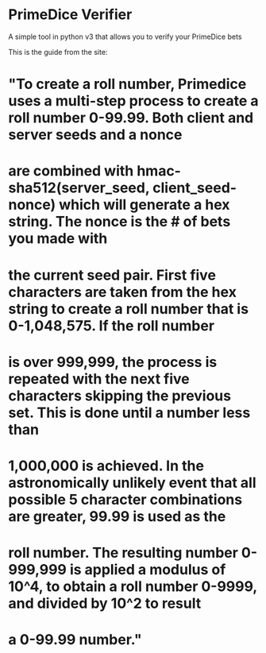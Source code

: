# PrimeDice Verifier
A simple tool in python v3 that allows you to verify your PrimeDice bets

This is the guide from the site:
# "To create a roll number, Primedice uses a multi-step process to create a roll number 0-99.99. Both client and server seeds and a nonce
#  are combined with hmac-sha512(server_seed, client_seed-nonce) which will generate a hex string. The nonce is the # of bets you made with
#  the current seed pair. First five characters are taken from the hex string to create a roll number that is 0-1,048,575. If the roll number
#  is over 999,999, the process is repeated with the next five characters skipping the previous set. This is done until a number less than
#  1,000,000 is achieved. In the astronomically unlikely event that all possible 5 character combinations are greater, 99.99 is used as the
#  roll number. The resulting number 0-999,999 is applied a modulus of 10^4, to obtain a roll number 0-9999, and divided by 10^2 to result
#  a 0-99.99 number."
#
